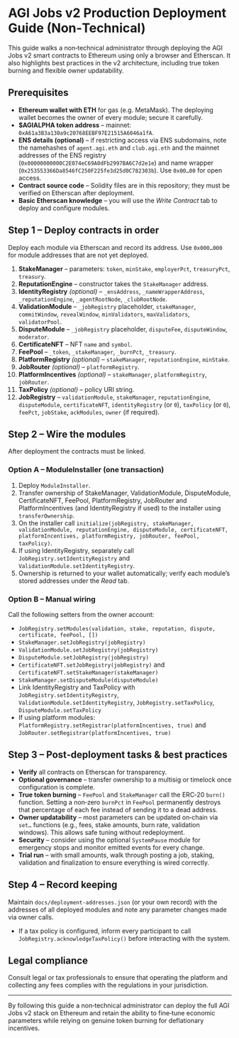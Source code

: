 # AGI Jobs v2 Production Deployment Guide (Non‑Technical)

This guide walks a non‑technical administrator through deploying the AGI Jobs v2 smart contracts to Ethereum using only a browser and Etherscan.  It also highlights best practices in the v2 architecture, including true token burning and flexible owner updatability.

## Prerequisites
- **Ethereum wallet with ETH** for gas (e.g. MetaMask). The deploying wallet becomes the owner of every module; secure it carefully.
- **$AGIALPHA token address** – mainnet: `0xA61a3B3a130a9c20768EEBF97E21515A6046a1fA`.
- **ENS details (optional)** – if restricting access via ENS subdomains, note the namehashes of `agent.agi.eth` and `club.agi.eth` and the mainnet addresses of the ENS registry (`0x00000000000C2E074eC69A0dFb2997BA6C7d2e1e`) and name wrapper (`0x253553366Da8546fC250F225fe3d25d0C782303b`).  Use `0x00…00` for open access.
- **Contract source code** – Solidity files are in this repository; they must be verified on Etherscan after deployment.
- **Basic Etherscan knowledge** – you will use the *Write Contract* tab to deploy and configure modules.

## Step 1 – Deploy contracts in order
Deploy each module via Etherscan and record its address.  Use `0x000…000` for module addresses that are not yet deployed.

1. **StakeManager** – parameters: `token`, `minStake`, `employerPct`, `treasuryPct`, `treasury`.
2. **ReputationEngine** – constructor takes the `StakeManager` address.
3. **IdentityRegistry** *(optional)* – `_ensAddress`, `_nameWrapperAddress`, `_reputationEngine`, `_agentRootNode`, `_clubRootNode`.
4. **ValidationModule** – `_jobRegistry` placeholder, `stakeManager`, `commitWindow`, `revealWindow`, `minValidators`, `maxValidators`, `validatorPool`.
5. **DisputeModule** – `_jobRegistry` placeholder, `disputeFee`, `disputeWindow`, `moderator`.
6. **CertificateNFT** – NFT `name` and `symbol`.
7. **FeePool** – `_token`, `_stakeManager`, `_burnPct`, `_treasury`.
8. **PlatformRegistry** *(optional)* – `stakeManager`, `reputationEngine`, `minStake`.
9. **JobRouter** *(optional)* – `platformRegistry`.
10. **PlatformIncentives** *(optional)* – `stakeManager`, `platformRegistry`, `jobRouter`.
11. **TaxPolicy** *(optional)* – policy URI string.
12. **JobRegistry** – `validationModule`, `stakeManager`, `reputationEngine`, `disputeModule`, `certificateNFT`, `identityRegistry` (or `0`), `taxPolicy` (or `0`), `feePct`, `jobStake`, `ackModules`, `owner` (if required).

## Step 2 – Wire the modules
After deployment the contracts must be linked.

### Option A – ModuleInstaller (one transaction)
1. Deploy `ModuleInstaller`.
2. Transfer ownership of StakeManager, ValidationModule, DisputeModule, CertificateNFT, FeePool, PlatformRegistry, JobRouter and PlatformIncentives (and IdentityRegistry if used) to the installer using `transferOwnership`.
3. On the installer call `initialize(jobRegistry, stakeManager, validationModule, reputationEngine, disputeModule, certificateNFT, platformIncentives, platformRegistry, jobRouter, feePool, taxPolicy)`.
4. If using IdentityRegistry, separately call `JobRegistry.setIdentityRegistry` and `ValidationModule.setIdentityRegistry`.
5. Ownership is returned to your wallet automatically; verify each module’s stored addresses under the *Read* tab.

### Option B – Manual wiring
Call the following setters from the owner account:
- `JobRegistry.setModules(validation, stake, reputation, dispute, certificate, feePool, [])`
- `StakeManager.setJobRegistry(jobRegistry)`
- `ValidationModule.setJobRegistry(jobRegistry)`
- `DisputeModule.setJobRegistry(jobRegistry)`
- `CertificateNFT.setJobRegistry(jobRegistry)` and `CertificateNFT.setStakeManager(stakeManager)`
- `StakeManager.setDisputeModule(disputeModule)`
- Link IdentityRegistry and TaxPolicy with `JobRegistry.setIdentityRegistry`, `ValidationModule.setIdentityRegistry`, `JobRegistry.setTaxPolicy`, `DisputeModule.setTaxPolicy`
- If using platform modules: `PlatformRegistry.setRegistrar(platformIncentives, true)` and `JobRouter.setRegistrar(platformIncentives, true)`

## Step 3 – Post‑deployment tasks & best practices
- **Verify** all contracts on Etherscan for transparency.
- **Optional governance** – transfer ownership to a multisig or timelock once configuration is complete.
- **True token burning** – `FeePool` and `StakeManager` call the ERC‑20 `burn()` function. Setting a non‑zero `burnPct` in `FeePool` permanently destroys that percentage of each fee instead of sending it to a dead address.
- **Owner updatability** – most parameters can be updated on‑chain via `set…` functions (e.g., fees, stake amounts, burn rate, validation windows). This allows safe tuning without redeployment.
- **Security** – consider using the optional `SystemPause` module for emergency stops and monitor emitted events for every change.
- **Trial run** – with small amounts, walk through posting a job, staking, validation and finalization to ensure everything is wired correctly.

## Step 4 – Record keeping
Maintain `docs/deployment-addresses.json` (or your own record) with the addresses of all deployed modules and note any parameter changes made via owner calls.
- If a tax policy is configured, inform every participant to call `JobRegistry.acknowledgeTaxPolicy()` before interacting with the system.

## Legal compliance
Consult legal or tax professionals to ensure that operating the platform and collecting any fees complies with the regulations in your jurisdiction.

---
By following this guide a non‑technical administrator can deploy the full AGI Jobs v2 stack on Ethereum and retain the ability to fine‑tune economic parameters while relying on genuine token burning for deflationary incentives.

